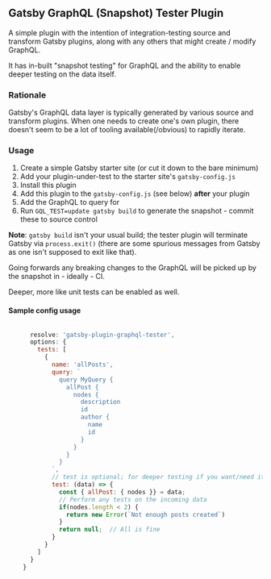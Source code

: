 Gatsby GraphQL (Snapshot) Tester Plugin
--------

A simple plugin with the intention of integration-testing source and transform Gatsby plugins, along with any others that might create / modify GraphQL.

It has in-built "snapshot testing" for GraphQL and the ability to enable deeper testing on the data itself.

### Rationale

Gatsby's GraphQL data layer is typically generated by various source and transform plugins.  When one needs to create one's own plugin, there doesn't seem to be a lot of tooling available(/obvious) to rapidly iterate.

### Usage

1. Create a simple Gatsby starter site (or cut it down to the bare minimum)
2. Add your plugin-under-test to the starter site's `gatsby-config.js`
3. Install this plugin
4. Add this plugin to the `gatsby-config.js` (see below) **after** your plugin
5. Add the GraphQL to query for
6. Run `GQL_TEST=update gatsby build` to generate the snapshot - commit these to source control

**Note**: `gatsby build` isn't your usual build; the tester plugin will terminate Gatsby via `process.exit()` (there are some spurious messages from Gatsby as one isn't supposed to exit like that).

Going forwards any breaking changes to the GraphQL will be picked up by the snapshot in - ideally - CI.

Deeper, more like unit tests can be enabled as well.

#### Sample config usage

```javascript

      resolve: 'gatsby-plugin-graphql-tester',
      options: {
        tests: [
          {
            name: 'allPosts',
            query: `
              query MyQuery {
                allPost {
                  nodes {
                    description
                    id
                    author {
                      name
                      id
                    }
                  }
                }
              }
            `,
            // test is optional; for deeper testing if you want/need it
            test: (data) => {
              const { allPost: { nodes }} = data;
              // Perform any tests on the incoming data
              if(nodes.length < 2) {
                return new Error(`Not enough posts created`)
              }
              return null;  // All is fine
            }
          }
        ]
      }
    }
```